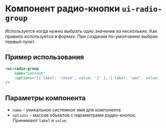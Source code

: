 # Компонент радио-кнопки `ui-radio-group`

Используется когда нужно выбрать одно значение из нескольких. Как правило используется в формах. При создании по-умолчанию выбран первый пункт.

## Пример использования

```html
<ui-radio-group
	name="content"
	:options="[{ label: 'chose', value: '1' }, { label: 'wat', value: '2' }, { label: 'nom', value: 'wooop' }]"
/>
```

## Параметры компонента
 
- `name` - уникальное системное имя для компонента
- `options` - массив обьектов с параметрами радио-кнопок. Принимают `label` и `value`.
